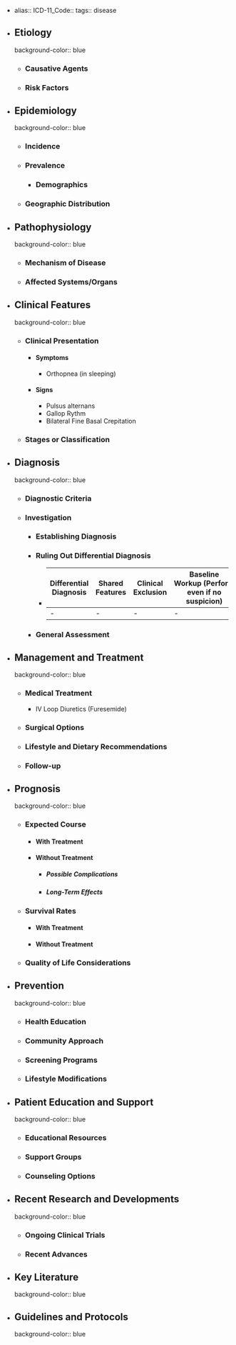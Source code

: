 - alias::
  ICD-11_Code::
  tags:: disease
- ## Etiology
  background-color:: blue
	- ### Causative Agents
	- ### Risk Factors
- ## Epidemiology
  background-color:: blue
	- ### Incidence
	- ### Prevalence
		- ### Demographics
	- ### Geographic Distribution
- ## Pathophysiology
  background-color:: blue
	- ### Mechanism of Disease
	- ### Affected Systems/Organs
- ## Clinical Features
  background-color:: blue
	- ### Clinical Presentation
		- #### Symptoms
			- Orthopnea (in sleeping)
		- #### Signs
			- Pulsus alternans
			- Gallop Rythm
			- Bilateral Fine Basal Crepitation
	- ### Stages or Classification
- ## Diagnosis
  background-color:: blue
	- ### Diagnostic Criteria
	- ### Investigation
		- ### Establishing Diagnosis
		- ### Ruling Out Differential Diagnosis
			- | **Differential Diagnosis** | **Shared Features** | **Clinical Exclusion** | **Baseline Workup** (Perform even if no suspicion) | **Direct Testing** (Perform if suspicion) |
			  |--|--|--|--|--|
			  |-|-|-|-|-|
		- ### General Assessment
- ## Management and Treatment
  background-color:: blue
	- ### Medical Treatment
		- IV Loop Diuretics (Furesemide)
	- ### Surgical Options
	- ### Lifestyle and Dietary Recommendations
	- ### Follow-up
- ## Prognosis
  background-color:: blue
	- ### Expected Course
		- #### With Treatment
		- #### Without Treatment
			- ##### Possible Complications
			- ##### Long-Term Effects
	- ### Survival Rates
		- #### With Treatment
		- #### Without Treatment
	- ### Quality of Life Considerations
- ## Prevention
  background-color:: blue
	- ### Health Education
	- ### Community Approach
	- ### Screening Programs
	- ### Lifestyle Modifications
- ## Patient Education and Support
  background-color:: blue
	- ### Educational Resources
	- ### Support Groups
	- ### Counseling Options
- ## Recent Research and Developments
  background-color:: blue
	- ### Ongoing Clinical Trials
	- ### Recent Advances
- ## Key Literature
  background-color:: blue
- ## Guidelines and Protocols
  background-color:: blue
